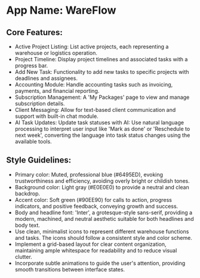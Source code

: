 # **App Name**: WareFlow

## Core Features:

- Active Project Listing: List active projects, each representing a warehouse or logistics operation.
- Project Timeline: Display project timelines and associated tasks with a progress bar.
- Add New Task: Functionality to add new tasks to specific projects with deadlines and assignees.
- Accounting Module: Handle accounting tasks such as invoicing, payments, and financial reporting.
- Subscription Management: A 'My Packages' page to view and manage subscription details.
- Client Messaging: Allow for text-based client communication and support with built-in chat module.
- AI Task Updates: Update task statuses with AI: Use natural language processing to interpret user input like 'Mark as done' or 'Reschedule to next week', converting the language into task status changes using the available tools.

## Style Guidelines:

- Primary color: Muted, professional blue (#6495ED), evoking trustworthiness and efficiency, avoiding overly bright or childish tones.
- Background color: Light gray (#E0E0E0) to provide a neutral and clean backdrop.
- Accent color: Soft green (#90EE90) for calls to action, progress indicators, and positive feedback, conveying growth and success.
- Body and headline font: 'Inter', a grotesque-style sans-serif, providing a modern, machined, and neutral aesthetic suitable for both headlines and body text.
- Use clean, minimalist icons to represent different warehouse functions and tasks. The icons should follow a consistent style and color scheme.
- Implement a grid-based layout for clear content organization, maintaining ample whitespace for readability and to reduce visual clutter.
- Incorporate subtle animations to guide the user's attention, providing smooth transitions between interface states.